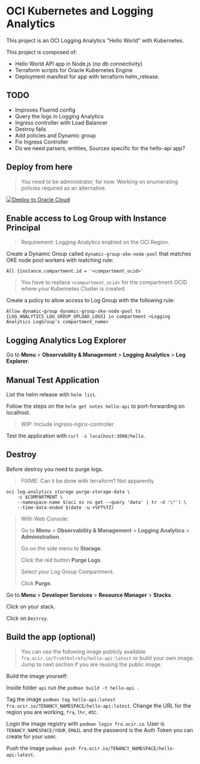 # OCI Kubernetes and Logging Analytics

This project is an OCI Logging Analytics "Hello World" with Kubernetes.

This project is composed of:

- Hello World API app in Node.js (no db connectivity)
- Terraform scripts for Oracle Kubernetes Engine
- Deployment manifest for app with terraform helm_release.

## TODO

- Improves Fluentd config
- Query the logs in Logging Analytics
- Ingress controller with Load Balancer
- Destroy fails
- Add policies and Dynamic group
- Fix Ingress Controller
- Do we need parsers, entities, Sources specific for the hello-api app?

## Deploy from here

> You need to be administrator, for now. Working on enumerating policies required as an alternative.

[![Deploy to Oracle Cloud](https://oci-resourcemanager-plugin.plugins.oci.oraclecloud.com/latest/deploy-to-oracle-cloud.svg)](https://cloud.oracle.com/resourcemanager/stacks/create?zipUrl=https://github.com/vmleon/oci-hello-loganalytics/releases/download/v0.1.0/logan.zip)

## Enable access to Log Group with Instance Principal

> Requirement: Logging Analytics enabled on the OCI Region.

Create a Dynamic Group called `dynamic-group-oke-node-pool` that matches OKE node pool workers with matching rule:

```
All {instance.compartment.id = '<compartment_ocid>'
```

> You have to replace `<compartment_ocid>` for the compartment OCID where your Kubernetes Cluster is created.

Create a policy to allow access to Log Group with the following rule:

`Allow dynamic-group dynamic-group-oke-node-pool to {LOG_ANALYTICS_LOG_GROUP_UPLOAD_LOGS} in compartment <Logging Analytics LogGroup's compartment_name>`

## Logging Analytics Log Explorer

Go to **Menu** > **Observability & Management** > **Logging Analytics** > **Log Explorer**.

## Manual Test Application

List the helm release with `helm list`.

Follow the steps on the `helm get notes hello-api` to port-forwarding on localhost.

> WIP: Include ingress-nginx-controller

Test the application with `curl -s localhost:3000/hello`.

## Destroy

Before destroy you need to purge logs.

> FIXME: Can it be done with terraform? Not apparently

```
oci log-analytics storage purge-storage-data \
    -c $COMPARTMENT \
    --namespace-name $(oci os ns get --query 'data' | tr -d '\"') \
    --time-data-ended $(date -u +%FT%TZ)
```

> With Web Console:
>
> Go to **Menu** > **Observability & Management** > **Logging Analytics** > **Administration**.
>
> Go on the side menu to **Storage**.
>
> Click the red button **Purge Logs**.
>
> Select your Log Group Compartment.
>
> Click **Purge**.

Go to **Menu** > **Developer Services** > **Resource Manager** > **Stacks**.

Click on your stack.

Click on `Destroy`.

## Build the app (optional)

> You can use the following image publicly available `fra.ocir.io/fruktknlrefu/hello-api:latest` or build your own image. Jump to next section if you are reusing the public image.

Build the image yourself:

Inside folder `api` run the `podman build -t hello-api .`

Tag the image `podman tag hello-api:latest fra.ocir.io/TENANCY_NAMESPACE/hello-api:latest`. Change the URL for the region you are working, `fra`, `lhr`, etc.

Login the image registry with `podman login fra.ocir.io`. User is `TENANCY_NAMESPACE/YOUR_EMAIL` and the password is the Auth Token you can create for your user.

Push the image `podman push fra.ocir.io/TENANCY_NAMESPACE/hello-api:latest`.
